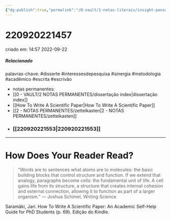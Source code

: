 ```yaml
---
{"dg-publish":true,"permalink":"/0-vault/1-notas-literais/insight-pensamento-e-meditacao/how-does-your-reader-read/","tags":["disserte","interessesdepesquisa","sinergia","metodologia","acadêmico","escrita","escrivão"],"dgHomeLink":true,"dgShowLocalGraph":true,"dgShowFileTree":true,"dgEnableSearch":true}
---
```


# 220920221457
criado em: 14:57 2022-09-22

##### Relacionado
palavras-chave: #disserte #interessesdepesquisa #sinergia #metodologia #acadêmico #escrita #escrivão 
- notas permanentes: 
- [[0 - VAULT/2 NOTAS PERMANENTES/dissertação index\|dissertação index]]
- [[How To Write A Scientific Paper\|How To Write A Scientific Paper]]
- [[2 - NOTAS PERMANENTES/zettelkasten\|2 - NOTAS PERMANENTES/zettelkasten]]
- ### [[220920221553\|220920221553]]

---
# How Does Your Reader Read? 
>“Words are to sentences what atoms are to molecules: the basic building blocks that control structure and function. If we extend that analogy, paragraphs become cells: the fundamental unit of life. A cell gains life from its structure, a structure that creates internal cohesion and external connection, allowing it to function as part of a larger organism.” — Joshua Schimel, Writing Science

Saramäki, Jari. How To Write A Scientific Paper: An Academic Self-Help Guide for PhD Students (p. 69). Edição do Kindle. 

